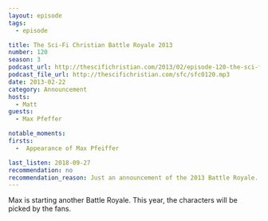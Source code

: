 ```yaml
---
layout: episode
tags:
  - episode

title: The Sci-Fi Christian Battle Royale 2013
number: 120
season: 3
podcast_url: http://thescifichristian.com/2013/02/episode-120-the-sci-fi-christian-battle-royale-2013/
podcast_file_url: http://thescifichristian.com/sfc/sfc0120.mp3
date: 2013-02-22
category: Announcement
hosts:
  - Matt
guests:
  - Max Pfeffer

notable_moments:
firsts:
  -  Appearance of Max Pfeiffer 

last_listen: 2018-09-27
recommendation: no
recommendation_reason: Just an announcement of the 2013 Battle Royale.
---
```

Max is starting another Battle Royale. This year, the characters will be picked by the fans.